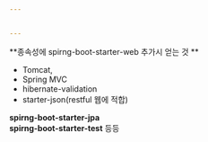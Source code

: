```yaml
---


---
```


<p>**종속성에 spirng-boot-starter-web 추가시 얻는 것 **</p>
<ul>
<li>Tomcat,</li>
<li>Spring MVC</li>
<li>hibernate-validation</li>
<li>starter-json(restful 웹에 적합)</li>
</ul>
<p><strong>spirng-boot-starter-jpa</strong><br>
<strong>spirng-boot-starter-test</strong> 등등</p>

